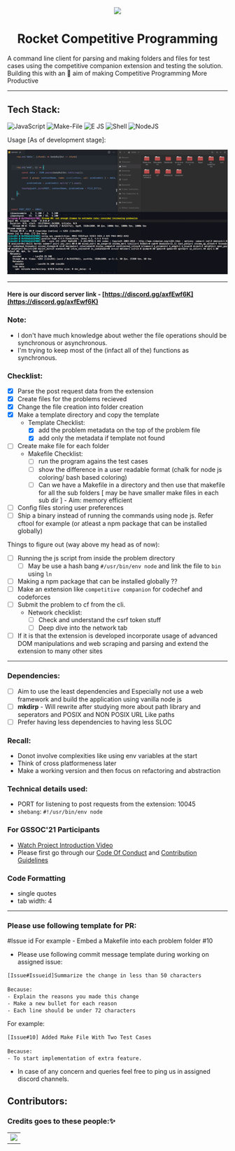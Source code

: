 ﻿<p align="center"><img src="https://media0.giphy.com/media/f6hnhHkks8bk4jwjh3/giphy.gif" align="center" width="200"></p>
<h1 align="center">Rocket Competitive Programming</h1>

A command line client for parsing and making folders and files for test cases using the competitive companion extension and testing the solution. Building this with an 🎯 aim of making Competitive Programming More Productive

---

## Tech Stack:
<img alt="JavaScript" src="https://img.shields.io/badge/javascript%20-%23323330.svg?&style=for-the-badge&logo=javascript&logoColor=%23F7DF1E"/>	<img alt="Make-File" src="https://img.shields.io/badge/makefile%20-%23107C10.svg?&style=for-the-badge&logo=makefile&logoColor=white"/>	<img alt="E JS" src="https://img.shields.io/badge/E%20js%20-%23000000.svg?&style=for-the-badge&logo=E.js&logoColor=white"/>	<img alt="Shell" src="https://img.shields.io/badge/shell%20-%23121011.svg?&style=for-the-badge&logo=gnu-bash&logoColor=white"/>	<img alt="NodeJS" src="https://img.shields.io/badge/vanilla node.js%20-%2343853D.svg?&style=for-the-badge&logo=node.js&logoColor=white"/>

Usage [As of development stage]:

<img src="./assets/project videos/demo.gif">

---

#### Here is our discord server link - [https://discord.gg/axfEwf6K](https://discord.gg/axfEwf6K)

### Note:

-   I don't have much knowledge about wether the file operations should be synchronous or asynchronous.
-   I'm trying to keep most of the (infact all of the) functions as synchronous.

### Checklist:

-   [x] Parse the post request data from the extension
-   [x] Create files for the problems recieved
-   [x] Change the file creation into folder creation
-   [x] Make a template directory and copy the template
    -   Template Checklist:
        -   [x] add the problem metadata on the top of the problem file
        -   [x] add only the metadata if template not found
-   [ ] Create make file for each folder
    -   Makefile Checklist:
        -   [ ] run the program agains the test cases
        -   [ ] show the difference in a user readable format (chalk for node js coloring/ bash based coloring)
        -   [ ] Can we have a Makefile in a directory and then use that makefile for all the sub folders [ may be have smaller make files in each sub dir ] - Aim: memory efficient
-   [ ] Config files storing user preferences
-   [ ] Ship a binary instead of running the commands using node js. Refer cftool for example (or atleast a npm package that can be installed globally)

Things to figure out (way above my head as of now):

-   [ ] Running the js script from inside the problem directory
    -   [ ] May be use a hash bang `#/usr/bin/env node` and link the file to `bin` using `ln`
-   [ ] Making a npm package that can be installed globally ??
-   [ ] Make an extension like `competitive companion` for codechef and codeforces
-   [ ] Submit the problem to cf from the cli.
    -   Network checklist:
        -   [ ] Check and understand the csrf token stuff
        -   [ ] Deep dive into the network tab
-   [ ] If it is that the extension is developed incorporate usage of advanced DOM manipulations and web scraping and parsing and extend the extension to many other sites

---

### Dependencies:

-   [ ] Aim to use the least dependencies and Especially not use a web framework and build the application using vanilla node js
-   [ ] **mkdirp** - Will rewrite after studying more about path library and seperators and POSIX and NON POSIX URL Like paths
-   [ ] Prefer having less dependencies to having less SLOC

### Recall:

-   Donot involve complexities like using env variables at the start
-   Think of cross platformeness later
-   Make a working version and then focus on refactoring and abstraction

### Technical details used:

-   PORT for listening to post requests from the extension: 10045
-   `shebang`: `#!/usr/bin/env node`

### For GSSOC'21 Participants

-   [Watch Project Introduction Video](https://youtu.be/3hCQKaUxKRQ)
-   Please first go through our [Code Of Conduct](https://github.com/kaushik-rishi/rocketcp/blob/develop/CODE_OF_CONDUCT.md) and [Contribution Guidelines](https://github.com/kaushik-rishi/rocketcp/blob/develop/CONTRIBUTING.md)

### Code Formatting

-   single quotes
-   tab width: 4

---

### Please use following template for PR:

<Issue title> #Issue id
For example - Embed a Makefile into each problem folder #10

-   Please use following commit message template during working on assigned issue:

```
[Issue#Issueid]Summarize the change in less than 50 characters

Because:
- Explain the reasons you made this change
- Make a new bullet for each reason
- Each line should be under 72 characters
```

For example:

```
[Issue#10] Added Make File With Two Test Cases

Because:
- To start implementation of extra feature.
```

-   In case of any concern and queries feel free to ping us in assigned discord channels.

## Contributors:

### Credits goes to these people:✨

<table>
	<tr>
		<td>
   <a href="https://github.com/kaushik-rishi/rocketcp/graphs/contributors">
  <img src="https://contrib.rocks/image?repo=kaushik-rishi/rocketcp" />
</a>
		</td>
	</tr>
</table>
